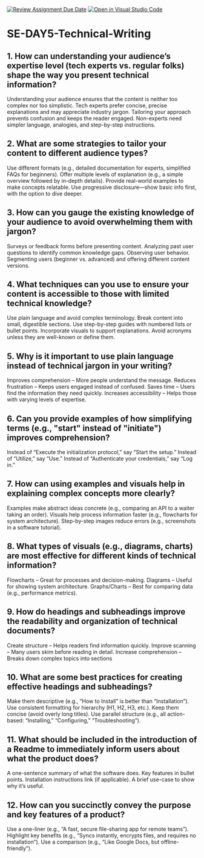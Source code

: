 [![Review Assignment Due Date](https://classroom.github.com/assets/deadline-readme-button-22041afd0340ce965d47ae6ef1cefeee28c7c493a6346c4f15d667ab976d596c.svg)](https://classroom.github.com/a/zsAR-pyY)
[![Open in Visual Studio Code](https://classroom.github.com/assets/open-in-vscode-2e0aaae1b6195c2367325f4f02e2d04e9abb55f0b24a779b69b11b9e10269abc.svg)](https://classroom.github.com/online_ide?assignment_repo_id=18710378&assignment_repo_type=AssignmentRepo)
# SE-DAY5-Technical-Writing
## 1. How can understanding your audience’s expertise level (tech experts vs. regular folks) shape the way you present technical information?
Understanding your audience ensures that the content is neither too complex nor too simplistic.
Tech experts prefer concise, precise explanations and may appreciate industry jargon. Tailoring your approach prevents confusion and keeps the reader engaged.
Non-experts need simpler language, analogies, and step-by-step instructions.

## 2. What are some strategies to tailor your content to different audience types?
Use different formats (e.g., detailed documentation for experts, simplified FAQs for beginners).
Offer multiple levels of explanation (e.g., a simple overview followed by in-depth details).
Provide real-world examples to make concepts relatable.
Use progressive disclosure—show basic info first, with the option to dive deeper.

## 3. How can you gauge the existing knowledge of your audience to avoid overwhelming them with jargon?
Surveys or feedback forms before presenting content.
Analyzing past user questions to identify common knowledge gaps.
Observing user behavior.
Segmenting users (beginner vs. advanced) and offering different content versions.

## 4. What techniques can you use to ensure your content is accessible to those with limited technical knowledge?
Use plain language and avoid complex terminology.
Break content into small, digestible sections.
Use step-by-step guides with numbered lists or bullet points.
Incorporate visuals to support explanations.
Avoid acronyms unless they are well-known or define them.

## 5. Why is it important to use plain language instead of technical jargon in your writing?
Improves comprehension – More people understand the message.
Reduces frustration – Keeps users engaged instead of confused.
Saves time – Users find the information they need quickly.
Increases accessibility – Helps those with varying levels of expertise.

## 6. Can you provide examples of how simplifying terms (e.g., "start" instead of "initiate") improves comprehension?
Instead of “Execute the initialization protocol,” say “Start the setup.”
Instead of “Utilize,” say “Use.”
Instead of “Authenticate your credentials,” say “Log in.”

## 7. How can using examples and visuals help in explaining complex concepts more clearly?
Examples make abstract ideas concrete (e.g., comparing an API to a waiter taking an order).
Visuals help process information faster (e.g., flowcharts for system architecture).
Step-by-step images reduce errors (e.g., screenshots in a software tutorial).

## 8. What types of visuals (e.g., diagrams, charts) are most effective for different kinds of technical information?
Flowcharts – Great for processes and decision-making.
Diagrams – Useful for showing system architecture.
Graphs/Charts – Best for comparing data (e.g., performance metrics).

## 9. How do headings and subheadings improve the readability and organization of technical documents?
Create structure – Helps readers find information quickly.
Improve scanning – Many users skim before reading in detail.
Increase comprehension – Breaks down complex topics into sections

## 10. What are some best practices for creating effective headings and subheadings?
Make them descriptive (e.g., “How to Install” is better than “Installation”).
Use consistent formatting for hierarchy (H1, H2, H3, etc.).
Keep them concise (avoid overly long titles).
Use parallel structure (e.g., all action-based: “Installing,” “Configuring,” “Troubleshooting”).

## 11. What should be included in the introduction of a Readme to immediately inform users about what the product does?
A one-sentence summary of what the software does.
Key features in bullet points.
Installation instructions link (if applicable).
A brief use-case to show why it’s useful.

## 12. How can you succinctly convey the purpose and key features of a product?
Use a one-liner (e.g., “A fast, secure file-sharing app for remote teams”).
Highlight key benefits (e.g., “Syncs instantly, encrypts files, and requires no installation”).
Use a comparison (e.g., “Like Google Docs, but offline-friendly”).

